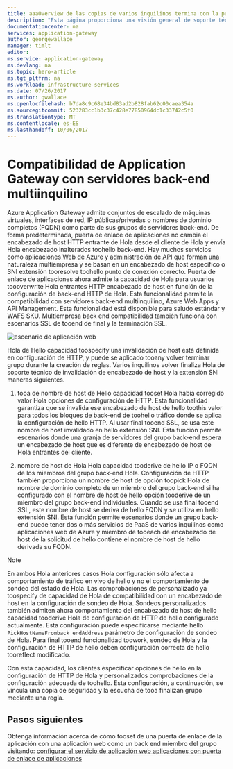 ```yaml
---
title: aaaOverview de las copias de varios inquilinos termina con la puerta de enlace de aplicaciones de Azure | Documentos de Microsoft
description: "Esta página proporciona una visión general de soporte técnico de puerta de enlace de aplicación Hola para varios inquilinos back-ends."
documentationcenter: na
services: application-gateway
author: georgewallace
manager: timlt
editor: 
ms.service: application-gateway
ms.devlang: na
ms.topic: hero-article
ms.tgt_pltfrm: na
ms.workload: infrastructure-services
ms.date: 07/26/2017
ms.author: gwallace
ms.openlocfilehash: b7da8c9c68e34bd83ad2b828fab62c00caea354a
ms.sourcegitcommit: 523283cc1b3c37c428e77850964dc1c33742c5f0
ms.translationtype: MT
ms.contentlocale: es-ES
ms.lasthandoff: 10/06/2017
---
```

# <a name="application-gateway-support-for-multi-tenant-back-ends"></a>Compatibilidad de Application Gateway con servidores back-end multiinquilino

Azure Application Gateway admite conjuntos de escalado de máquinas virtuales, interfaces de red, IP públicas/privadas o nombres de dominio completos (FQDN) como parte de sus grupos de servidores back-end. De forma predeterminada, puerta de enlace de aplicaciones no cambia el encabezado de host HTTP entrante de Hola desde el cliente de Hola y envía Hola encabezado inalterados toohello back-end. Hay muchos servicios como [aplicaciones Web de Azure](../app-service-web/app-service-web-overview.md) y [administración de API](../api-management/api-management-key-concepts.md) que forman una naturaleza multiempresa y se basan en un encabezado de host específico o SNI extensión tooresolve toohello punto de conexión correcto. Puerta de enlace de aplicaciones ahora admite la capacidad de Hola para usuarios toooverwrite Hola entrantes HTTP encabezado de host en función de la configuración de back-end HTTP de Hola. Esta funcionalidad permite la compatibilidad con servidores back-end multiinquilino, Azure Web Apps y API Management. Esta funcionalidad está disponible para saludo estándar y WAFS SKU. Multiempresa back end compatibilidad también funciona con escenarios SSL de tooend de final y la terminación SSL.

![escenario de aplicación web](./media/application-gateway-web-app-overview/scenario.png)

Hola de Hello capacidad toospecify una invalidación de host está definida en configuración de HTTP, y puede se aplicado tooany volver terminar grupo durante la creación de reglas. Varios inquilinos volver finaliza Hola de soporte técnico de invalidación de encabezado de host y la extensión SNI maneras siguientes.

1. tooa de nombre de host de Hello capacidad tooset Hola había corregido valor Hola opciones de configuración de HTTP. Esta funcionalidad garantiza que se invalida ese encabezado de host de hello toothis valor para todos los bloques de back-end de toohello tráfico donde se aplica la configuración de hello HTTP. Al usar final tooend SSL, se usa este nombre de host invalidado en hello extensión SNI. Esta función permite escenarios donde una granja de servidores del grupo back-end espera un encabezado de host que es diferente de encabezado de host de Hola entrantes del cliente.

2. nombre de host de Hola Hola capacidad tooderive de hello IP o FQDN de los miembros del grupo back-end Hola. Configuración de HTTP también proporciona un nombre de host de opción toopick Hola de nombre de dominio completo de un miembro del grupo back-end si ha configurado con el nombre de host de hello opción tooderive de un miembro del grupo back-end individuales. Cuando se usa final tooend SSL, este nombre de host se deriva de hello FQDN y se utiliza en hello extensión SNI. Esta función permite escenarios donde un grupo back-end puede tener dos o más servicios de PaaS de varios inquilinos como aplicaciones web de Azure y miembro de tooeach de encabezado de host de la solicitud de hello contiene el nombre de host de hello derivada su FQDN.

> [!NOTE]
> En ambos Hola anteriores casos Hola configuración sólo afecta a comportamiento de tráfico en vivo de hello y no el comportamiento de sondeo del estado de Hola. Las comprobaciones de personalizado ya toospecify de capacidad de Hola de compatibilidad con un encabezado de host en la configuración de sondeo de Hola. Sondeos personalizados también admiten ahora comportamiento del encabezado de host de hello capacidad tooderive Hola de configuración de HTTP de hello configurado actualmente. Esta configuración puede especificarse mediante hello `PickHostNameFromback endAddress` parámetro de configuración de sondeo de Hola. Para final tooend funcionalidad toowork, sondeo de Hola y la configuración de HTTP de hello deben configuración correcta de hello tooreflect modificado.

Con esta capacidad, los clientes especificar opciones de hello en la configuración de HTTP de Hola y personalizados comprobaciones de la configuración adecuada de toohello. Esta configuración, a continuación, se vincula una copia de seguridad y la escucha de tooa finalizan grupo mediante una regla.

## <a name="next-steps"></a>Pasos siguientes

Obtenga información acerca de cómo tooset de una puerta de enlace de la aplicación con una aplicación web como un back end miembro del grupo visitando: [configurar el servicio de aplicación web aplicaciones con puerta de enlace de aplicaciones](application-gateway-web-app-powershell.md)
